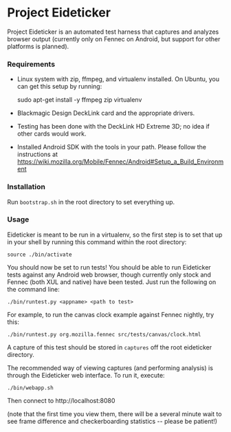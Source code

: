Project Eideticker
==================

Project Eideticker is an automated test harness that captures and analyzes
browser output (currently only on Fennec on Android, but support for other
platforms is planned).

### Requirements

* Linux system with zip, ffmpeg, and virtualenv installed. On Ubuntu, you can
  get this setup by running:

    sudo apt-get install -y ffmpeg zip virtualenv

* Blackmagic Design DeckLink card and the appropriate drivers.

 * Testing has been done with the DeckLink HD Extreme 3D; no idea if other
   cards would work.

* Installed Android SDK with the tools in your path. Please follow the
  instructions at https://wiki.mozilla.org/Mobile/Fennec/Android#Setup_a_Build_Environment

### Installation

Run `bootstrap.sh` in the root directory to set everything up.

### Usage

Eideticker is meant to be run in a virtualenv, so the first step is to set
that up in your shell by running this command within the root directory:

    source ./bin/activate

You should now be set to run tests! You should be able to run Eideticker
tests against any Android web browser, though currently only stock and
Fennec (both XUL and native) have been tested. Just run the following
on the command line:

    ./bin/runtest.py <appname> <path to test>

For example, to run the canvas clock example against Fennec nightly, try
this:

    ./bin/runtest.py org.mozilla.fennec src/tests/canvas/clock.html

A capture of this test should be stored in `captures` off the root eideticker
directory.

The recommended way of viewing captures (and performing analysis)
is through the Eideticker web interface. To run it, execute:

    ./bin/webapp.sh

Then connect to http://localhost:8080

(note that the first time you view them, there will be a several minute wait to
see frame difference and checkerboarding statistics -- please be patient!)
